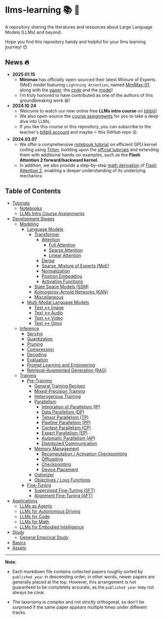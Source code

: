 # llms-learning 📚 🦙

A repository sharing the literatures and resources about Large Language Models (LLMs) and beyond.

Hope you find this repository handy and helpful for your llms learning journey! 😊


## News 🔥

* **2025.01.15**
  * **Minimax** has officially open-sourced their latest Mixture of Experts (MoE) model featuring `Lightning Attention`, named [MiniMax-01](https://minimaxi.com/en/news/minimax-01-series-2), along with the [paper](https://filecdn.minimax.chat/_Arxiv_MiniMax_01_Report.pdf), the [code](https://github.com/MiniMax-AI/MiniMax-01) and the [model](https://huggingface.co/MiniMaxAI/MiniMax-Text-01)!
  * I’m truly honored to have contributed as one of the authors of this groundbreaking work 😆!
* **2024.10.24**
  * Welcome to watch our new online free **LLMs intro course** on [bilibili](https://space.bilibili.com/390606417/channel/collectiondetail?sid=3771310)! 
  * We also open-source the [course assignments](./tutorial/assignment/README.md) for you to take a deep dive into LLMs.
  * If you like this course or this repository, you can subscribe to the teacher's [bilibili account](https://space.bilibili.com/390606417) and maybe ⭐ this GitHub repo 😜.
* **2024.03.07**
  * We offer a comprehensive [notebook tutorial](./tutorial/notebook/tutorial_triton.ipynb) on efficient GPU kernel coding using [Triton](https://github.com/triton-lang/triton), building upon the [official tutorials](https://triton-lang.org/main/getting-started/tutorials/index.html) and extending them with additional hands-on examples, such as the **Flash Attention 2 forward/backward kernel**.
  * In addition, we also provide a step-by-step [math derivation](./dev/modeling/lm/transformer/attn/fa2_deri.md) of [Flash Attention 2](https://arxiv.org/abs/2307.08691), enabling a deeper understanding of its underlying mechanics.


## Table of Contents

* [Tutorials](./tutorial/)
  * [Notebooks](./tutorial/notebook/)
  * [LLMs Intro Course Assignments](./tutorial/assignment/README.md)
* [Development Stages](./dev/)
  * [Modeling](./dev/modeling/)
    * [Language Models](./dev/modeling/lm)
      * [Transformer](./dev/modeling/lm/transformer/)
        * [Attention](./dev/modeling/lm/transformer/attn/)
          * [Full Attention](./dev/modeling/lm/transformer/attn/full_attn.md)
          * [Sparse Attention](./dev/modeling/lm/transformer/attn/sparse_attn.md)
          * [Linear Attention](./dev/modeling/lm/transformer/attn/linear_attn.md)
        * [Dense](./dev/modeling/lm/transformer/dense.md)
        * [Sparse, Mixture of Experts (MoE)](./dev/modeling/lm/transformer/sparse.md)
        * [Normalization](./dev/modeling/lm/transformer/normalization.md)
        * [Position Embedding](./dev/modeling/lm/transformer/pe.md)
        * [Activation Functions](./dev/modeling/lm/transformer/act_func.md)
      * [State Space Models (SSM)](./dev/modeling/lm/ssm.md)
      * [Kolmogorov-Arnold Networks (KAN)](./dev/modeling/lm/kan.md)
      * [Miscellaneous](./dev/modeling/lm/misc.md)
    * [Multi-Modal Language Models](./dev/modeling/mm/)
      * [Text <-> Image](./dev/modeling/mm/t2i.md)
      * [Text <-> Audio](./dev/modeling/mm/t2a.md)
      * [Text <-> Video](./dev/modeling/mm/t2v.md)
      * [Text <-> Omni](./dev/modeling/mm/t2o.md)
  * [Inference](./dev/inference/)
    * [Serving](./dev/inference/serving.md)
    * [Quantization](./dev/inference/quantize.md)
    * [Pruning](./dev/inference/prune.md)
    * [Compression](./dev/inference/compress.md)
    * [Decoding](./dev/inference/decode.md)
    * [Evaluation](./dev/inference/evaluate.md)
    * [Prompt Learning and Engineering](./dev/inference/prompt.md)
    * [Retrieval-Augmented Generation (RAG)](./dev/inference/rag.md)
  * [Training](./dev/training/)
    * [Pre-Training](./dev/training/pretrain)
      * [General Training Recipes](./dev/training/pretrain/recipe.md)
      * [Mixed-Precision Training](./dev/training/pretrain/mpt.md)
      * [Heterogenous Training](./dev/training/pretrain/hetero.md)
      * [Parallelism](./dev/training/pretrain/parallel.md)
        * [Integration of Parallelism (IP)](./dev/training/pretrain/parallelism/ip.md)
        * [Data Parallelism (DP)](./dev/training/pretrain/parallelism/dp.md)
        * [Tensor Parallelism (TP)](./dev/training/pretrain/parallelism/tp.md)
        * [Pipeline Parallelism (PP)](./dev/training/pretrain/parallelism/pp.md)
        * [Context Parallelism (CP)](./dev/training/pretrain/parallelism/cp.md)
        * [Expert Parallelism (EP)](./dev/training/pretrain/parallelism/ep.md)
        * [Automatic Parallelism (AP)](./dev/training/pretrain/parallelism/ap.md)
        * [Distributed Communication](./dev/training/pretrain/parallelism/comm.md)
      * [Memory Management](./dev/training/pretrain/mem_manage/)
        * [Recomputation / Activation Checkpointing](./dev/training/pretrain/mem_manage/recomp.md)
        * [Offloading](./dev/training/pretrain/mem_manage/offload.md)
        * [Checkpointing](./dev/training/pretrain/mem_manage/ckpt.md)
        * [Device Placement](./dev/training/pretrain/mem_manage/dev_place.md)
      * [Optimizer](./dev/training/pretrain/optimizer.md)
      * [Objectives / Loss Functions](./dev/training/pretrain/objective.md)
    * [Fine-Tuning](./dev/training/finetune/)
      * [Supervised Fine-Tuning (SFT)](./dev/training/finetune/sft.md)
      * [Alignment Fine-Tuning (AFT)](./dev/training/finetune/align.md)
* [Applications](./app/)
  * [LLMs as Agents](./app/agent.md)
  * [LLMs for Autonomous Driving](./app/auto_drive.md)
  * [LLMs for Code](./app/code.md)
  * [LLMs for Math](./app/math.md)
  * [LLMs for Embodied Intelligence](./app/embodied.md)
* [Study](./study/)
  * [General Empirical Study](./study/empirical.md)
* [Basics](./base/)
* [Assets](./asset/)


---

**Note**:

* Each markdown file contains collected papers roughly sorted by `published year` in descending order; in other words, newer papers are generally placed at the top. However, this arrangement is not guaranteed to be completely accurate, as the `published year` may not always be clear.

* The taxonomy is complex and not strictly orthogonal, so don't be surprised if the same paper appears multiple times under different tracks.
